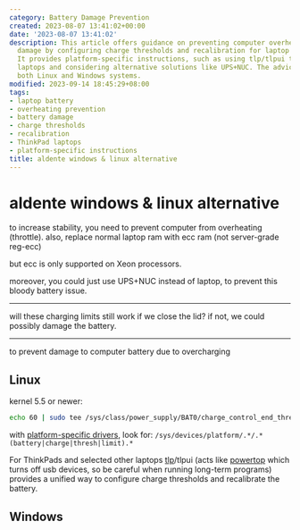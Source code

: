 ```yaml
---
category: Battery Damage Prevention
created: 2023-08-07 13:41:02+00:00
date: '2023-08-07 13:41:02'
description: This article offers guidance on preventing computer overheating and battery
  damage by configuring charge thresholds and recalibration for laptop batteries.
  It provides platform-specific instructions, such as using tlp/tlpui tools on ThinkPad
  laptops and considering alternative solutions like UPS+NUC. The advice applies to
  both Linux and Windows systems.
modified: 2023-09-14 18:45:29+08:00
tags:
- laptop battery
- overheating prevention
- battery damage
- charge thresholds
- recalibration
- ThinkPad laptops
- platform-specific instructions
title: aldente windows & linux alternative
---
```


# aldente windows & linux alternative

to increase stability, you need to prevent computer from overheating (throttle). also, replace normal laptop ram with ecc ram (not server-grade reg-ecc)

but ecc is only supported on Xeon processors.

moreover, you could just use UPS+NUC instead of laptop, to prevent this bloody battery issue.

----

will these charging limits still work if we close the lid? if not, we could possibly damage the battery.

----

to prevent damage to computer battery due to overcharging

## Linux

kernel 5.5 or newer:

```bash
echo 60 | sudo tee /sys/class/power_supply/BAT0/charge_control_end_threshold
```

with [platform-specific drivers](https://unix.stackexchange.com/questions/48534/how-to-adjust-charging-thresholds-of-laptop-battery), look for: `/sys/devices/platform/.*/.*(battery|charge|thresh|limit).*`

For ThinkPads and selected other laptops [tlp](https://linrunner.de/tlp)/tlpui (acts like [powertop](https://01.org/powertop/) which turns off usb devices, so be careful when running long-term programs) provides a unified way
 to configure charge thresholds and recalibrate the battery.


## Windows
